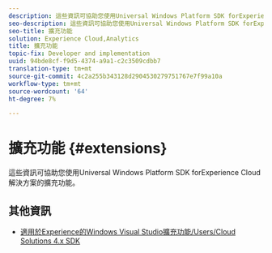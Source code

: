 ```yaml
---
description: 這些資訊可協助您使用Universal Windows Platform SDK forExperience Cloud解決方案的擴充功能。
seo-description: 這些資訊可協助您使用Universal Windows Platform SDK forExperience Cloud解決方案的擴充功能。
seo-title: 擴充功能
solution: Experience Cloud,Analytics
title: 擴充功能
topic-fix: Developer and implementation
uuid: 94bde8cf-f9d5-4374-a9a1-c2c3509cdbb7
translation-type: tm+mt
source-git-commit: 4c2a255b343128d2904530279751767e7f99a10a
workflow-type: tm+mt
source-wordcount: '64'
ht-degree: 7%

---
```



# 擴充功能 {#extensions}

這些資訊可協助您使用Universal Windows Platform SDK forExperience Cloud解決方案的擴充功能。

## 其他資訊

+ [適用於Experience的Windows Visual Studio擴充功能/Users/Cloud Solutions 4.x SDK](/help/universal-windows/extensions/win-vse-4x.md)